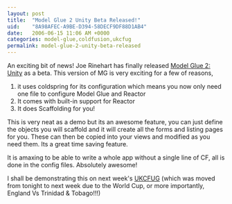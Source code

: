 ```yaml
---
layout: post
title:  "Model Glue 2 Unity Beta Released!"
uid:	"8A98AFEC-A9BE-D394-58DECF9DF88D1AB4"
date:   2006-06-15 11:06 AM +0000
categories: model-glue,coldfusion,ukcfug
permalink: model-glue-2-unity-beta-released
---
```

An exciting bit of news! Joe Rinehart has finally released <a href="http://www.model-glue.com/index.cfm?mode=entry&entry=D5815F2A-3048-55C9-432B8F55F7D81A87">Model Glue 2: Unity</a> as a beta. This version of MG is very exciting for a few of reasons, 
1) it uses coldspring for its configuration which means you now only need one file to configure Model Glue and Reactor
2) It comes with built-in support for Reactor
3) It does Scaffolding for you! 

This is very neat as a demo but its an awesome feature, you can just define the objects you will scaffold and it will create all the forms and listing pages for you. These can then be copied into your views and modified as you need them. Its a great time saving feature.

It is amaxing to be able to write a whole app without a single line of CF, all is done in the config files. Absolutely awesome!

I shall be demonstrating this on next week's <a href="http://www.ukcfug.org/index.cfm?objectid=DFC76F2A-F1FF-921E-1825D894DB19E50A">UKCFUG</a> (which was moved from tonight to next week due to the World Cup, or more importantly, England Vs Trinidad & Tobago!!!)